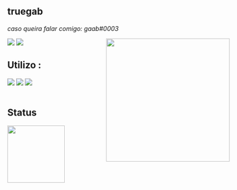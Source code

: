 ## truegab 

_caso queira falar comigo: gaab#0003_<br/>
<div>
<a href="https://dsc.bio/gaab" target="_blank"><img src="https://img.shields.io/badge/Discord-7289DA?style=for-the-badge&logo=discord&logoColor=white" target="_blank"></a>
<img align="right" src="https://media.discordapp.net/attachments/875766197793198100/885392583260504064/undefined_-_Imgur.gif" height="280">
<a href="https://github.com/truegab" target="_blank"><img src="https://img.shields.io/badge/GitHub-100000?style=for-the-badge&logo=github&logoColor=white" target="_blank"></a>

## Utilizo :
<img src="https://img.shields.io/badge/C%23-239120?style=for-the-badge&logo=c-sharp&logoColor=white">
<img src="https://img.shields.io/badge/JavaScript-F7DF1E?style=for-the-badge&logo=javascript&logoColor=black">
<img src="https://img.shields.io/badge/C%2B%2B-00599C?style=for-the-badge&logo=c%2B%2B&logoColor=white">          
<div><br/>
  
  ## Status
  
  <a href="https://github.com/truegab">
  <img height="130em" src="https://github-readme-stats.vercel.app/api?username=truegab&show_icons=true&theme=slateorange&include_all_commits=true&count_private=true"/>
  
  
